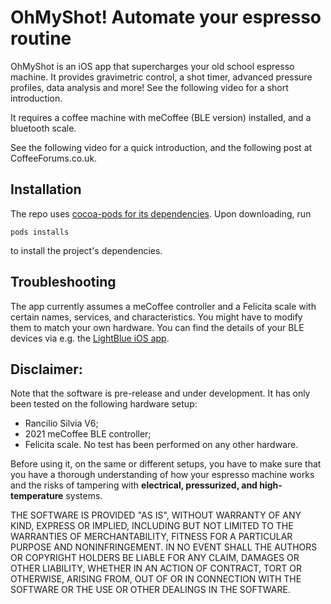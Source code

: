 # OhMyShot! Automate your espresso routine

OhMyShot is an iOS app that supercharges your old school espresso machine.
It provides gravimetric control, a shot timer, advanced pressure profiles, data analysis and more! See the following video for a short introduction.

It requires a coffee machine with meCoffee (BLE version) installed, and a bluetooth scale.

See the following video for a quick introduction, and the following post at CoffeeForums.co.uk.

## Installation
The repo uses [cocoa-pods for its dependencies](https://guides.cocoapods.org/using/getting-started.html). Upon downloading, run
```
pods installs
```
to install the project's dependencies.

## Troubleshooting
The app currently assumes a meCoffee controller and a Felicita scale with certain names, services, and characteristics.
You might have to modify them to match your own hardware. You can find the details of your BLE devices via e.g. the [LightBlue iOS app](https://punchthrough.com/lightblue-features/).

## Disclaimer:
Note that the software is pre-release and under development.
It has only been tested on the following hardware setup: 
* Rancilio Silvia V6;
* 2021 meCoffee BLE controller;
* Felicita scale.
No test has been performed on any other hardware.

Before using it, on the same or different setups, you have to make sure that you have a thorough understanding of how your espresso machine works
and the risks of tampering with **electrical, pressurized, and high-temperature** systems.

THE SOFTWARE IS PROVIDED "AS IS", WITHOUT WARRANTY OF ANY KIND, EXPRESS OR IMPLIED,
INCLUDING BUT NOT LIMITED TO THE WARRANTIES OF MERCHANTABILITY, FITNESS FOR A PARTICULAR
PURPOSE AND NONINFRINGEMENT. IN NO EVENT SHALL THE AUTHORS OR COPYRIGHT HOLDERS BE LIABLE
FOR ANY CLAIM, DAMAGES OR OTHER LIABILITY, WHETHER IN AN ACTION OF CONTRACT, TORT OR OTHERWISE,
ARISING FROM, OUT OF OR IN CONNECTION WITH THE SOFTWARE OR THE USE OR OTHER DEALINGS IN THE SOFTWARE.
